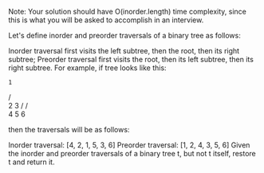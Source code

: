 Note: Your solution should have O(inorder.length) time complexity, since this is what you will be asked to accomplish in an interview.

Let's define inorder and preorder traversals of a binary tree as follows:

Inorder traversal first visits the left subtree, then the root, then its right subtree;
Preorder traversal first visits the root, then its left subtree, then its right subtree.
For example, if tree looks like this:

    1
   / \
  2   3
 /   / \
4   5   6  
    
then the traversals will be as follows:

Inorder traversal: [4, 2, 1, 5, 3, 6]
Preorder traversal: [1, 2, 4, 3, 5, 6]
Given the inorder and preorder traversals of a binary tree t, but not t itself, restore t and return it.
